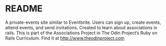 # README

A private-events site similar to Eventbrite. Users can sign up, create events, attend events, and send invitations. Created to learn about associations in rails. This is part of the Associations Project in The Odin Project’s Ruby on Rails Curriculum. Find it at http://www.theodinproject.com